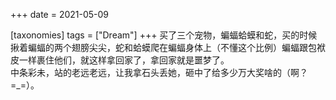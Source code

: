 +++
date = 2021-05-09

[taxonomies]
tags = ["Dream"]
+++ 
买了三个宠物，蝙蝠蛤蟆和蛇，买的时候揪着蝙蝠的两个翅膀尖尖，蛇和蛤蟆爬在蝙蝠身体上（不懂这个比例）蝙蝠跟包袱皮一样裹住他们，就这样拿回家了，拿回家就是噩梦了。  
中条彩未，站的老远老远，让我拿石头丢她，砸中了给多少万大奖啥的（啊？=_=）。
<!-- more -->